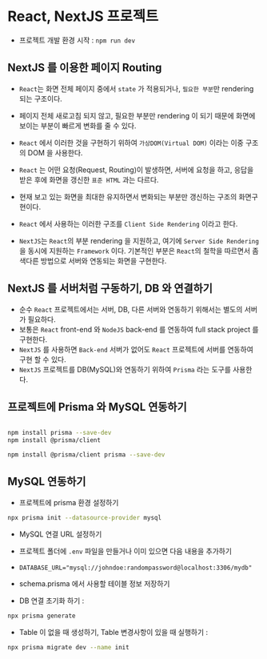 # React, NextJS 프로젝트

- 프로젝트 개발 환경 시작 : `npm run dev`

## NextJS 를 이용한 페이지 Routing
- `React`는 화면 전체 페이지 중에서 `state` 가 적용되거나, `필요한 부분`만 rendering 되는 구조이다.
- 페이지 전체 새로고침 되지 않고, 필요한 부분만 rendering 이 되기 때문에 화면에 보이는 부분이 빠르게 변화를 줄 수 있다.
- `React` 에서 이러한 것을 구현하기 위하여 `가상DOM(Virtual DOM)` 이라는 이중 구조의 DOM 을 사용한다.
- `React` 는 어떤 요청(Request, Routing)이 발생하면, 서버에 요청을 하고, 응답을 받은 후에 화면을 갱신한 `표준 HTML` 과는 다르다.
- 현재 보고 있는 화면을 최대한 유지하면서 변화되는 부분만 갱신하는 구조의 화면구현이다.
- `React` 에서 사용하는 이러한 구조를 `Client Side Rendering` 이라고 한다.

- `NextJS`는 `React`의 부분 rendering 을 지원하고, 여기에 `Server Side Rendering`을 동시에 지원하는 `Framework` 이다. 기본적인 부분은 `React`의 철학을 따르면서 좀 색다른 방법으로 서버와 연동되는 화면을 구현한다.

## NextJS 를 서버처럼 구동하기, DB 와 연결하기

- 순수 `React` 프로젝트에서는 서버, DB, 다른 서버와 연동하기 위해서는 별도의 서버가 필요하다.
- 보통은 `React` front-end 와 `NodeJS` back-end 를 연동하여 full stack project 를 구현한다.
- `NextJS` 를 사용하면 `Back-end` 서버가 없어도 `React` 프로젝트에 서버를 연동하여 구현 할 수 있다.
- `NextJS` 프로젝트를 DB(MySQL)와 연동하기 위하여 `Prisma` 라는 도구를 사용한다.

## 프로젝트에 Prisma 와 MySQL 연동하기
```bash

npm install prisma --save-dev
npm install @prisma/client

npm install @prisma/client prisma --save-dev

```
## MySQL 연동하기
- 프로젝트에 prisma 환경 설정하기

```bash
npx prisma init --datasource-provider mysql
```

- MySQL 연결 URL 설정하기
- 프로젝트 폴더에 `.env` 파일을 만들거나 이미 있으면 다음 내용을 추가하기
- `DATABASE_URL="mysql://johndoe:randompassword@localhost:3306/mydb"`
- schema.prisma 에서 사용할 테이블 정보 저장하기

- DB 연결 초기화 하기 : 
```bash
npx prisma generate
```

- Table 이 없을 때 생성하기, Table 변경사항이 있을 때 실행하기 : 
```bash
npx prisma migrate dev --name init
```
